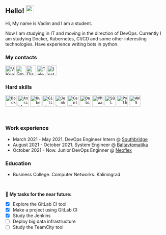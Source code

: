 ## Hello!  <img src="https://media.giphy.com/media/hvRJCLFzcasrR4ia7z/giphy.gif" width="25px">
  
Hi, My name is Vadim and I am a student. 

Now I am studying in IT and moving in the direction of DevOps. Currently I am studying Docker, Kubernetes, CI/CD and some other interesting technologies. Have experience writing bots in python.

### My contacts
  
<a href="https://vk.com/crazzy144">
  <img align="left" alt="VKontakte" title="VKontakte" width="30px" src="https://upload.wikimedia.org/wikipedia/commons/thumb/2/21/VK.com-logo.svg/1920px-VK.com-logo.svg.png" />
</a>
<a href="mailto:vadimkubs@gmail.com">
  <img align="left" alt="Gmail" title="Gmail" width="30px" src="https://upload.wikimedia.org/wikipedia/commons/thumb/2/2e/Gmail_2020.png/640px-Gmail_2020.png" />
</a>
<a href="https://discord.gg/ArBGPjFf9k">
  <img align="left" alt="Discord" title="Discord" width="30px" src="https://brandslogos.com/wp-content/uploads/images/discord-logo-vector.svg" />
</a>
<a href="https://t.me/CraZZy_144">
  <img align="left" alt="Telegram" title="Telegram" width="30px" src="https://upload.wikimedia.org/wikipedia/commons/thumb/8/83/Telegram_2019_Logo.svg/1920px-Telegram_2019_Logo.svg.png" />
</a>
<a href="https://www.instagram.com/crazzy_144">
  <img align="left" alt="Instagram" title="Instagram" width="30px" src="https://upload.wikimedia.org/wikipedia/commons/thumb/a/a5/Instagram_icon.png/640px-Instagram_icon.png" />
</a>
<br />

<br />

### Hard skills

<code><img height="35" alt="Docker" title="Docker" src="https://www.docker.com/sites/default/files/d8/2019-07/vertical-logo-monochromatic.png"></code>
<code><img height="35" alt="Ansible" title="Ansible" src="https://w7.pngwing.com/pngs/243/344/png-transparent-ansible-openshift-red-hat-github-management-sina-weibo-angle-text-trademark.png"></code>
<code><img height="35" alt="Kubernetes" title="Kubernetes" src="https://cc.sj-cdn.net/instructor/3b7phrfskg78q-sysdig/courses/1l0o4pww6i815/promo-image.1580659076.png"></code>
<code><img height="35" alt="GitLab" title="GitLab" src="https://nuts-agency.ru/upload/iblock/bac/bacce1db8d3d0810626b33e9ed0f1545.png"></code>
<code><img height="35" alt="Jenkins" title="Jenkins" src="https://upload.wikimedia.org/wikipedia/commons/thumb/e/e9/Jenkins_logo.svg/640px-Jenkins_logo.svg.png"></code>
<code><img height="35" alt="CentOS" title="CentOS" src="https://upload.wikimedia.org/wikipedia/commons/thumb/6/63/CentOS_color_logo.svg/640px-CentOS_color_logo.svg.png"></code>
<code><img height="35" alt="Debian" title="Debian" src="https://upload.wikimedia.org/wikipedia/commons/thumb/6/66/Openlogo-debianV2.svg/640px-Openlogo-debianV2.svg.png"></code>
<code><img height="35" alt="VMware" title="VMware" src="https://upload.wikimedia.org/wikipedia/commons/thumb/7/7d/VMware_Workstation_Icon.png/640px-VMware_Workstation_Icon.png"></code>
<code><img height="35" alt="SQL" title="SQL" src="https://i.ytimg.com/vi/ZTTNzxsO1SQ/maxresdefault.jpg"></code>
<code><img height="35" alt="Python" title="Python" src="https://web-creator.ru/uploads/Page/19/python.svg"></code>
<code><img height="35" alt="AWS" title="AWS" src="https://www.marketingmilk.com/wp-content/uploads/2019/07/mm-blog-image-1.png"></code>

<br />

### Work experience

* March 2021 - May 2021.  DevOps Engineer Intern @ [Southbridge](https://southbridge.io)
* August 2021 - October 2021.  System Engineer @ [Baltavtomatika](https://baltgps.ru)
* October 2021 - Now. Junior DevOps Enginner @ [Neoflex](https://neoflex.ru)


### Education

* Business College. Computer Networks. Kaliningrad

<br />

🚧 **My tasks for the near future:**
<!-- TODO-IST:START -->
* [x] Explore the GitLab CI tool
* [x] Make a project using GitLab CI
* [x] Study the Jenkins
* [ ] Deploy big data infrastructure
* [ ] Study the TeamCity tool
<!-- TODO-IST:END -->

